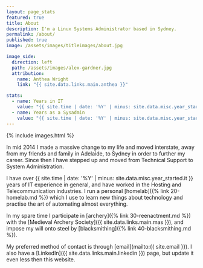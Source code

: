 ```yaml
---
layout: page_stats
featured: true
title: About
description: I'm a Linux Systems Administrator based in Sydney.
permalink: /about/
published: true
image: /assets/images/titleimages/about.jpg

image_side:
  direction: left
  path: /assets/images/alex-gardner.jpg
  attribution:
    name: Anthea Wright
    link: "{{ site.data.links.main.anthea }}"

stats:
  - name: Years in IT
    value: "{{ site.time | date: '%Y' | minus: site.data.misc.year_started.it }}+"
  - name: Years as a Sysadmin
    value: "{{ site.time | date: '%Y' | minus: site.data.misc.year_started.sysadmin }}+"
---
```


{% include images.html %}

In mid 2014 I made a massive change to my life and moved interstate, away from my friends and family in Adelaide, to Sydney in order to further my career. Since then I have stepped up and moved from Technical Support to System Administration.

I have over {{ site.time | date: '%Y' | minus: site.data.misc.year_started.it }} years of IT experience in general, and have worked in the Hosting and Telecommunication industries. I run a personal [homelab]({% link 20-homelab.md %}) which I use to learn new things about technology and practise the art of automating almost everything.

In my spare time I participate in [archery]({% link 30-reenactment.md %}) with the [Medieval Archery Society]({{ site.data.links.main.mas }}), and impose my will onto steel by [blacksmithing]({% link 40-blacksmithing.md %}).

My preferred method of contact is through [email](mailto:{{ site.email }}). I also have a [LinkedIn]({{ site.data.links.main.linkedin }}) page, but update it even less then this website.
